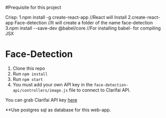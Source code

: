 #Prequisite for this project

Crisp:
1.npm install -g create-react-app //React will Install
2.create-react-app Face-detection //It will create a folder of the name face-detection
3.npm install --save-dev @babel/core //For installing babel- for compiling JSX

# Face-Detection

1. Clone this repo
2. Run `npm install`
3. Run `npm start`
4. You must add your own API key in the `face-detection-api/controllers/image.js` file to connect to Clarifai API.

You can grab Clarifai API key [here](https://www.clarifai.com/)

**Use postgres sql as database for this web-app.
